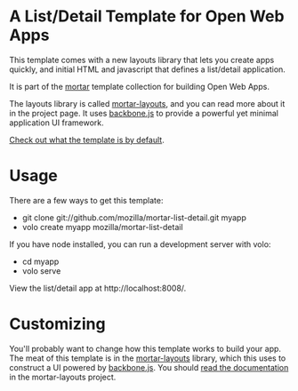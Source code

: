 
# A List/Detail Template for Open Web Apps

This template comes with a new layouts library that lets you create apps quickly, and initial HTML and javascript that defines a list/detail application.

It is part of the [mortar](https://github.com/mozilla/mortar/)
template collection for building Open Web Apps.

The layouts library is called [mortar-layouts](https://github.com/mozilla/mortar-layouts), and you can read more about it in the project page. It uses [backbone.js](http://backbonejs.org/) to provide a powerful yet minimal application UI framework.

[Check out what the template is by default](http://mozilla.github.com/mortar-list-detail/).

# Usage

There are a few ways to get this template:

* git clone git://github.com/mozilla/mortar-list-detail.git myapp
* volo create myapp mozilla/mortar-list-detail

If you have node installed, you can run a development server with volo:

* cd myapp
* volo serve

View the list/detail app at http://localhost:8008/.

# Customizing

You'll probably want to change how this template works to build your app. The meat of this template is in the [mortar-layouts](https://github.com/mozilla/mortar-layouts) library, which this uses to construct a UI powered by [backbone.js](http://backbonejs.org/). You should [read the documentation](https://github.com/mozilla/mortar-layouts#mortar-layouts) in the mortar-layouts project.
